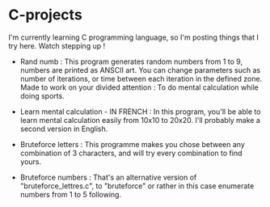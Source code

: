 # C-projects
I'm currently learning C programming language, so I'm posting things that I try here. Watch stepping up !

- Rand numb : This program generates random numbers from 1 to 9, numbers are printed as ANSCII art. You can change parameters such as number of iterations, or time between each iteration in the defined zone.
Made to work on your divided attention : To do mental calculation while doing sports.

- Learn mental calculation - IN FRENCH : In this program, you'll be able to learn mental calculation easily from 10x10 to 20x20.
I'll probably make a second version in English.

- Bruteforce letters : This programme makes you chose between any combination of 3 characters, and will try every combination to find yours.

- Bruteforce numbers : That's an alternative version of "bruteforce_lettres.c", to "bruteforce" or rather in this case enumerate numbers from 1 to 5 following.
